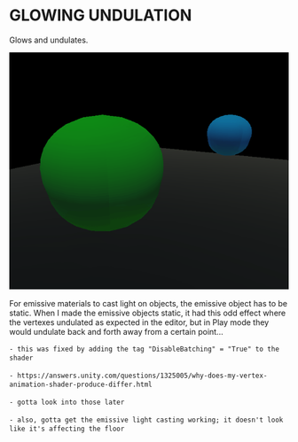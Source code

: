 # GLOWING UNDULATION

Glows and undulates.

![screenshot](https://github.com/dominguerilla/shader-studies/blob/master/Assets/Glowing%20Undulate/glowing_undulate_001.gif)

For emissive materials to cast light on objects, the emissive object has to be static.
When I made the emissive objects static, it had this odd effect where the vertexes undulated as expected in the editor, but in Play mode they would undulate back and forth away from a certain point...
	
	- this was fixed by adding the tag "DisableBatching" = "True" to the shader
	
	- https://answers.unity.com/questions/1325005/why-does-my-vertex-animation-shader-produce-differ.html
	
	- gotta look into those later
	
	- also, gotta get the emissive light casting working; it doesn't look like it's affecting the floor
